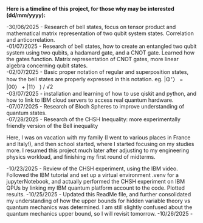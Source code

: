 
****Here is a timeline of this project, for those why may be interested (dd/mm/yyyy):<br />****

  -30/06/2025 - Research of bell states, focus on tensor product and mathematical matrix representation of two qubit system states. Correlation and      anticorrelation. <br />
  -01/07/2025 - Research of bell states, how to create an entangled two qubit system using two qubits, a hadamard gate, and a CNOT gate. Learned how     the gates function. Matrix representation of CNOT gates, more linear algebra concerning qubit states. <br />
  -02/07/2025 - Basic proper notation of regular and superposition states, how the bell states are properly expressed in this notation. eg. |Φ⁺〉 = 
  |00〉 + |11〉 ) / √2 <br />
  -03/07/2025 - installation and learning of how to use qiskit and python, and how to link to IBM cloud servers to access real quantum hardware. <br />
  -07/07/2025 - Research of Bloch Spheres to improve understanding of quantum states. <br />
  -07/28/2025 - Research of the CHSH Inequality: more experimentally friendly version of the Bell inequality <br />

Here, I was on vacation with my family (I went to various places in France and Italy!), and then school started, where I started focusing on my studies more. I resumed this project much later after adjusting to my engineering physics workload, and finishing my first round of midterms.
  
  -10/23/2025 - Review of the CHSH experiment, using the IBM video. Followed the IBM tutorial and set up a virtual environment .venv for a jupyterNotebook, and actually performed the CHSH experiment on IBM QPUs by linking my IBM quantum platform account to the code. Plotted results.
  -10/25/2025 - Updated this ReadMe file, and further consolidated my understanding of how the upper bounds for hidden variable theory vs quantum mechanics was determined. I am still slightly confused about the quantum mechanics upper bound, so I will revisit tomorrow.
  -10/26/2025 - 
  
